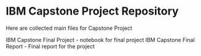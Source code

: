 # IBM Capstone Project Repository
Here are collected main files for Capstone Project

IBM Capstone Final Project - notebook for final project
IBM Capstone Final Report - Final report for the project
